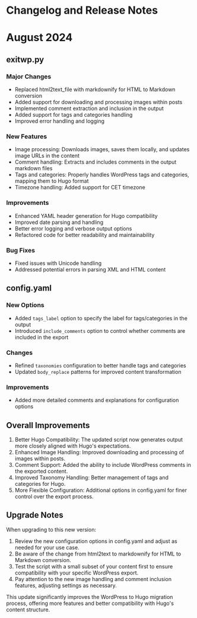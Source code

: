 # Changelog and Release Notes

# August 2024

## exitwp.py

### Major Changes
- Replaced html2text_file with markdownify for HTML to Markdown conversion
- Added support for downloading and processing images within posts
- Implemented comment extraction and inclusion in the output
- Added support for tags and categories handling
- Improved error handling and logging

### New Features
- Image processing: Downloads images, saves them locally, and updates image URLs in the content
- Comment handling: Extracts and includes comments in the output markdown files
- Tags and categories: Properly handles WordPress tags and categories, mapping them to Hugo format
- Timezone handling: Added support for CET timezone

### Improvements
- Enhanced YAML header generation for Hugo compatibility
- Improved date parsing and handling
- Better error logging and verbose output options
- Refactored code for better readability and maintainability

### Bug Fixes
- Fixed issues with Unicode handling
- Addressed potential errors in parsing XML and HTML content

## config.yaml

### New Options
- Added `tags_label` option to specify the label for tags/categories in the output
- Introduced `include_comments` option to control whether comments are included in the export

### Changes
- Refined `taxonomies` configuration to better handle tags and categories
- Updated `body_replace` patterns for improved content transformation

### Improvements
- Added more detailed comments and explanations for configuration options

## Overall Improvements

1. Better Hugo Compatibility: The updated script now generates output more closely aligned with Hugo's expectations.
2. Enhanced Image Handling: Improved downloading and processing of images within posts.
3. Comment Support: Added the ability to include WordPress comments in the exported content.
4. Improved Taxonomy Handling: Better management of tags and categories for Hugo.
5. More Flexible Configuration: Additional options in config.yaml for finer control over the export process.

## Upgrade Notes

When upgrading to this new version:

1. Review the new configuration options in config.yaml and adjust as needed for your use case.
2. Be aware of the change from html2text to markdownify for HTML to Markdown conversion.
3. Test the script with a small subset of your content first to ensure compatibility with your specific WordPress export.
4. Pay attention to the new image handling and comment inclusion features, adjusting settings as necessary.

This update significantly improves the WordPress to Hugo migration process, offering more features and better compatibility with Hugo's content structure.

